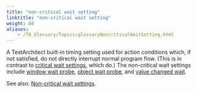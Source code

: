 ```yaml
--- 
title: "non-critical wait setting"
linktitle: "non-critical wait setting"
weight: 88
aliases: 
    - /TA_Glossary/Topics/glossaryNoncriticalWaitSetting.html
---
```


A TestArchitect built-in timing setting used for action conditions which, if not satisfied, do not directly interrupt normal program flow. \(This is in contrast to [critical wait settings](/TA_Glossary/Topics/glossaryCriticalWaitSetting.html), which do.\) The non-critical wait settings include [window wait probe](/TA_Automation/Topics/bis_window_wait_probe.html), [object wait probe](/TA_Automation/Topics/bis_object_wait_probe.html), and [value changed wait](/TA_Automation/Topics/bis_value_changed_wait.html).

See also: [Non-critical wait settings](/TA_Automation/Topics/timing_noncritical_wait_settings.html).

